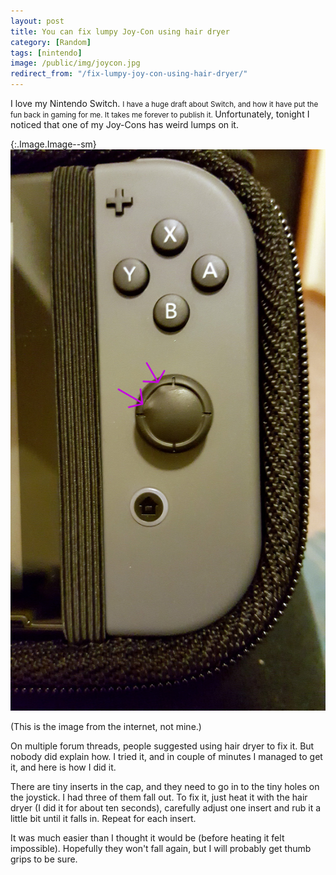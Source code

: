 ```yaml
---
layout: post
title: You can fix lumpy Joy-Con using hair dryer
category: [Random]
tags: [nintendo]
image: /public/img/joycon.jpg
redirect_from: "/fix-lumpy-joy-con-using-hair-dryer/"
---
```


I love my
<label class="SideNote-trigger">Nintendo Switch</label>.
<small class="SideNote">
I have a huge draft about Switch, and how it have put the fun back in gaming for me. It takes me forever to publish it.
</small>
Unfortunately, tonight I noticed that one of my Joy-Cons has weird lumps on it.

{:.Image.Image--sm}
![Lumpy Nintendo Switch Joy-Con](/public/img/joycon.jpg)

(This is the image from the internet, not mine.)

On multiple forum threads, people suggested using hair dryer to fix it. But nobody did explain how. I tried it, and in couple of minutes I managed to get it, and here is how I did it.

There are tiny inserts in the cap, and they need to go in to the tiny holes on the joystick. I had three of them fall out. To fix it, just heat it with the hair dryer (I did it for about ten seconds), carefully adjust one insert and rub it a little bit until it falls in. Repeat for each insert.

It was much easier than I thought it would be (before heating it felt impossible). Hopefully they won't fall again, but I will probably get thumb grips to be sure.
